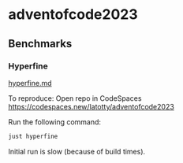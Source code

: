# adventofcode2023

## Benchmarks

### Hyperfine

[hyperfine.md](./hyperfine.md)

To reproduce: 
Open repo in CodeSpaces https://codespaces.new/latotty/adventofcode2023

Run the following command:
```sh
just hyperfine
```

Initial run is slow (because of build times).